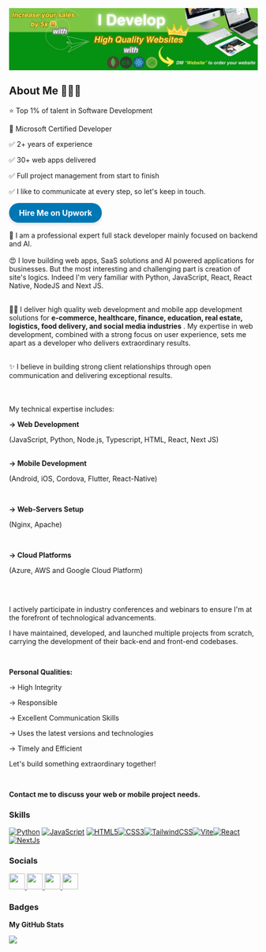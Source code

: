 

<div style="display: flex; justify-content: center;">
  <img src="/banner4.jpg" width="800px" />
</div>

About Me 🙋🏻‍♂️
------------------------
<div style="display: block;">
  <p>⭐ Top 1% of talent in Software Development</p>
  <p>🥇 Microsoft Certified Developer</p>
  <p>✅ 2+ years of experience</p>
  <p>✅ 30+ web apps delivered</p>
  <p>✅ Full project management from start to finish</p>
  <p>✅ I like to communicate at every step, so let's keep in touch.</p>
</div>
 <a href="https://www.upwork.com/freelancers/~01636165d98c3a5679" target="_blank" style="
  display: inline-block;
  background-color: #0077b5;
  color: white;
  padding: 10px 20px;
  border-radius: 25px;
  text-align: center;
  text-decoration: none;
  font-size: 16px;
  font-weight: bold;
  cursor: pointer;
  box-shadow: 0 4px 6px rgba(0, 0, 0, 0.1);
  transition: transform 0.2s, box-shadow 0.2s;
">
  Hire Me on Upwork
</a>

 <br /> 
 <br /> 
📍 I am a professional expert full stack developer mainly focused on backend and AI.
 <br /> 
 <br />
😍 I love building web apps, SaaS solutions and AI powered applications for businesses. But the most interesting and challenging part is creation of site's logics. Indeed I'm very familiar with Python, JavaScript, React, React Native, NodeJS and Next JS.

 <br /> 
 <br /> 
 

🙌🏻 I deliver high quality web development and mobile app development solutions for <strong>e-commerce, healthcare, finance, education, real estate, logistics, food delivery, and social media industries</strong> . My expertise in web development, combined with a strong focus on user experience, sets me apart as a developer who delivers extraordinary results.
<br /> 
<br /> 

✨ I believe in building strong client relationships through open communication and delivering exceptional results.
 <br /> 
 <br /> 
<br /> 
 <br /> 
My technical expertise includes:
<div style="display:block">
<strong>→ Web Development</strong>  
<p>(JavaScript, Python, Node.js, Typescript, HTML, React, Next JS)</p>

 <br /> 
<strong>→ Mobile Development</strong>  
<p>(Android, iOS, Cordova, Flutter, React-Native)</p>
 <br /> 

<strong>→ Web-Servers Setup</strong>  
<p>(Nginx, Apache)</p>
 <br /> 

<strong>→ Cloud Platforms</strong>  
<p>(Azure, AWS and Google Cloud Platform)</p>
</div>
 <br /> 
 <br /> 

I actively participate in industry conferences and webinars to ensure I'm at the forefront of technological advancements.

I have maintained, developed, and launched multiple projects from scratch, carrying the development of their back-end and front-end codebases.

 <br /> 

<strong>Personal Qualities:</strong>
<p>→ High Integrity</p>  
<p>→ Responsible</p>  
<p>→ Excellent Communication Skills</p>  
<p>→ Uses the latest versions and technologies</p>  

<p>→ Timely and Efficient</p>


Let's build something extraordinary together! 

 <br /> 

<strong>Contact me to discuss your web or mobile project needs.</strong>




### Skills


<p align="left">
<a href="#" target="_blank" rel="noreferrer"><img src="https://raw.githubusercontent.com/danielcranney/readme-generator/main/public/icons/skills/python-colored.svg" width="36" height="36" alt="Python" /></a>
<a href="https://developer.mozilla.org/en-US/docs/Web/ython" target="_blank" rel="noreferrer"><img src="https://raw.githubusercontent.com/danielcranney/readme-generator/main/public/icons/skills/javascript-colored.svg" width="36" height="36" alt="JavaScript" /></a>
<a href="https://developer.mozilla.org/en-US/docs/Glossary/HTML5" target="_blank" rel="noreferrer"><img src="https://raw.githubusercontent.com/danielcranney/readme-generator/main/public/icons/skills/html5-colored.svg" width="36" height="36" alt="HTML5" /></a><a href="https://www.w3.org/TR/CSS/#css" target="_blank" rel="noreferrer"><img src="https://raw.githubusercontent.com/danielcranney/readme-generator/main/public/icons/skills/css3-colored.svg" width="36" height="36" alt="CSS3" /></a><a href="https://tailwindcss.com/" target="_blank" rel="noreferrer"><img src="https://raw.githubusercontent.com/danielcranney/readme-generator/main/public/icons/skills/tailwindcss-colored.svg" width="36" height="36" alt="TailwindCSS" /></a><a href="https://vitejs.dev/" target="_blank" rel="noreferrer"><img src="https://raw.githubusercontent.com/danielcranney/readme-generator/main/public/icons/skills/vite-colored.svg" width="36" height="36" alt="Vite" /></a><a href="https://reactjs.org/" target="_blank" rel="noreferrer"><img src="https://raw.githubusercontent.com/danielcranney/readme-generator/main/public/icons/skills/react-colored.svg" width="36" height="36" alt="React" /></a><a href="https://nextjs.org/docs" target="_blank" rel="noreferrer"><img src="https://raw.githubusercontent.com/danielcranney/readme-generator/main/public/icons/skills/nextjs-colored.svg" width="36" height="36" alt="NextJs" /></a>
</p>


### Socials

<p align="left"> <a href="https://www.github.com/hafizasad419" target="_blank" rel="noreferrer"> <picture> <source media="(prefers-color-scheme: dark)" srcset="https://raw.githubusercontent.com/danielcranney/readme-generator/main/public/icons/socials/github-dark.svg" /> <source media="(prefers-color-scheme: light)" srcset="https://raw.githubusercontent.com/danielcranney/readme-generator/main/public/icons/socials/github.svg" /> <img src="https://raw.githubusercontent.com/danielcranney/readme-generator/main/public/icons/socials/github.svg" width="32" height="32" /> </picture> </a> <a href="https://www.linkedin.com/in/hafizasad419" target="_blank" rel="noreferrer"> <picture> <source media="(prefers-color-scheme: dark)" srcset="https://raw.githubusercontent.com/danielcranney/readme-generator/main/public/icons/socials/linkedin-dark.svg" /> <source media="(prefers-color-scheme: light)" srcset="https://raw.githubusercontent.com/danielcranney/readme-generator/main/public/icons/socials/linkedin.svg" /> <img src="https://raw.githubusercontent.com/danielcranney/readme-generator/main/public/icons/socials/linkedin.svg" width="32" height="32" /> </picture> </a> <a href="https://www.stackoverflow.com/users/22706838/asad-riaz" target="_blank" rel="noreferrer"> <picture> <source media="(prefers-color-scheme: dark)" srcset="https://raw.githubusercontent.com/danielcranney/readme-generator/main/public/icons/socials/stackoverflow-dark.svg" /> <source media="(prefers-color-scheme: light)" srcset="https://raw.githubusercontent.com/danielcranney/readme-generator/main/public/icons/socials/stackoverflow.svg" /> <img src="https://raw.githubusercontent.com/danielcranney/readme-generator/main/public/icons/socials/stackoverflow.svg" width="32" height="32" /> </picture> </a> <a href="https://www.x.com/hafizasad419" target="_blank" rel="noreferrer"> <picture> <source media="(prefers-color-scheme: dark)" srcset="https://raw.githubusercontent.com/danielcranney/readme-generator/main/public/icons/socials/twitter-dark.svg" /> <source media="(prefers-color-scheme: light)" srcset="https://raw.githubusercontent.com/danielcranney/readme-generator/main/public/icons/socials/twitter.svg" /> <img src="https://raw.githubusercontent.com/danielcranney/readme-generator/main/public/icons/socials/twitter.svg" width="32" height="32" /> </picture> </a></p>

### Badges

<b>My GitHub Stats</b>

<a href="http://www.github.com/hafizasad419"><img src="https://github-readme-streak-stats.herokuapp.com/?user=hafizasad419&stroke=ffffff&background=1c1917&ring=0891b2&fire=0891b2&currStreakNum=ffffff&currStreakLabel=0891b2&sideNums=ffffff&sideLabels=ffffff&dates=ffffff&hide_border=true" /></a>

